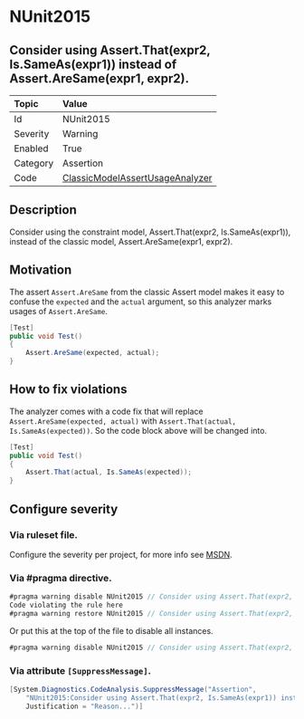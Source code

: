 # NUnit2015

## Consider using Assert.That(expr2, Is.SameAs(expr1)) instead of Assert.AreSame(expr1, expr2).

| Topic    | Value
| :--      | :--
| Id       | NUnit2015
| Severity | Warning
| Enabled  | True
| Category | Assertion
| Code     | [ClassicModelAssertUsageAnalyzer](https://github.com/nunit/nunit.analyzers/blob/0.2.0/src/nunit.analyzers/ClassicModelAssertUsage/ClassicModelAssertUsageAnalyzer.cs)

## Description

Consider using the constraint model, Assert.That(expr2, Is.SameAs(expr1)), instead of the classic model, Assert.AreSame(expr1, expr2).

## Motivation

The assert `Assert.AreSame` from the classic Assert model makes it easy to confuse the `expected` and the `actual` argument,
so this analyzer marks usages of `Assert.AreSame`.

```csharp
[Test]
public void Test()
{
    Assert.AreSame(expected, actual);
}
```

## How to fix violations

The analyzer comes with a code fix that will replace `Assert.AreSame(expected, actual)` with
`Assert.That(actual, Is.SameAs(expected))`. So the code block above will be changed into.

```csharp
[Test]
public void Test()
{
    Assert.That(actual, Is.SameAs(expected));
}
```

<!-- start generated config severity -->
## Configure severity

### Via ruleset file.

Configure the severity per project, for more info see [MSDN](https://msdn.microsoft.com/en-us/library/dd264949.aspx).

### Via #pragma directive.

```csharp
#pragma warning disable NUnit2015 // Consider using Assert.That(expr2, Is.SameAs(expr1)) instead of Assert.AreSame(expr1, expr2).
Code violating the rule here
#pragma warning restore NUnit2015 // Consider using Assert.That(expr2, Is.SameAs(expr1)) instead of Assert.AreSame(expr1, expr2).
```

Or put this at the top of the file to disable all instances.

```csharp
#pragma warning disable NUnit2015 // Consider using Assert.That(expr2, Is.SameAs(expr1)) instead of Assert.AreSame(expr1, expr2).
```

### Via attribute `[SuppressMessage]`.

```csharp
[System.Diagnostics.CodeAnalysis.SuppressMessage("Assertion",
    "NUnit2015:Consider using Assert.That(expr2, Is.SameAs(expr1)) instead of Assert.AreSame(expr1, expr2).",
    Justification = "Reason...")]
```
<!-- end generated config severity -->
